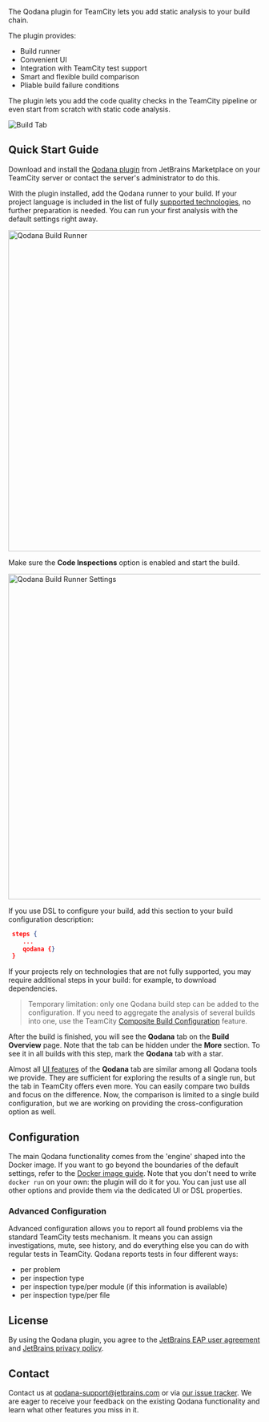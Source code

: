 [//]: # (title: TeamCity Plugin)

The Qodana plugin for TeamCity lets you add static analysis to your build chain.

The plugin provides:
* Build runner
* Convenient UI
* Integration with TeamCity test support
* Smart and flexible build comparison
* Pliable build failure conditions

The plugin lets you add the code quality checks in the TeamCity pipeline or even start from scratch with static code analysis.

![Build Tab](tab.png)

## Quick Start Guide

Download and install the [Qodana plugin](https://plugins.jetbrains.com/plugin/15498-qodana) from JetBrains Marketplace on your TeamCity server or contact the server's administrator to do this.

With the plugin installed, add the Qodana runner to your build. If your project language is included in the list of 
fully [supported technologies](supported-technologies.md), no further preparation is needed. You can 
run your first analysis with the default settings right away.   

<img src="qodana-build-runner.png" width="641" alt="Qodana Build Runner"/>  

Make sure the **Code Inspections** option is enabled and start the build.

<img src="qodana-build-runner-settings.png" width="650" alt="Qodana Build Runner Settings"/>


If you use DSL to configure your build, add this section to your build configuration description:

```JSON
 steps {
    ...
    qodana {}
 }    
```

If your projects rely on technologies that are not fully supported, you may require additional steps in your build: for example, to download dependencies.

>Temporary limitation: only one Qodana build step can be added to the configuration. If you 
need to aggregate the analysis of several builds into one, use the TeamCity [Composite Build Configuration](https://www.jetbrains.com/help/teamcity/composite-build-configuration.html) feature.

After the build is finished, you will see the **Qodana** tab on the **Build Overview** page. Note that the tab 
can be hidden under the **More** section. To see it in all builds with this step, mark the **Qodana** tab with a star.

Almost all [UI features](ui-overview.md) of the **Qodana** tab are similar among all Qodana tools we provide. They are 
sufficient for exploring the results of a single run, but the tab in TeamCity offers even more. You can easily compare two 
builds and focus on the difference. Now, the comparison is limited to a single build configuration, but 
we are working on providing the cross-configuration option as well.

## Configuration

The main Qodana functionality comes from the 'engine' shaped into the Docker image. If you want to go beyond the 
boundaries of the default settings, refer to the [Docker image guide](docker-readme.md). Note that you don't need to write `docker run` on your own: the plugin will do it for you. You can just use all other options and provide them via the dedicated UI or DSL properties. 

### Advanced Configuration 

Advanced configuration allows you to report all found problems via the standard TeamCity tests mechanism. It means 
you can assign investigations, mute, see history, and do everything else you can do with regular tests in TeamCity. Qodana 
reports tests in four different ways:

- per problem
- per inspection type
- per inspection type/per module (if this information is available)
- per inspection type/per file

## License

By using the Qodana plugin, you agree to the [JetBrains EAP user agreement](https://www.jetbrains.com/legal/agreements/user_eap.html) and [JetBrains privacy policy](https://www.jetbrains.com/company/privacy.html).

## Contact

Contact us at [qodana-support@jetbrains.com](mailto:qodana-support@jetbrains.com) or via [our issue tracker](https://youtrack.jetbrains.com/newIssue?project=QD). We are eager to receive your feedback on the existing Qodana functionality and learn what other features you miss in it.
